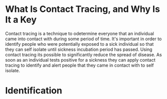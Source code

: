 # What Is Contact Tracing, and Why Is It a Key 

Contact tracing is a technique to odetermine everyone that an individual came into contact with during some period of time. It's important in order to identify people who were potentially exposed to a sick individual so that they can self isolate until sickness incubation period has passed. Using contact tracing its possible to significantly reduce the spread of disease. As soon as an individual tests positive for a sickness they can apply contact tracing to identify and alert people that they came in contact with to self isolate.


# Identification




